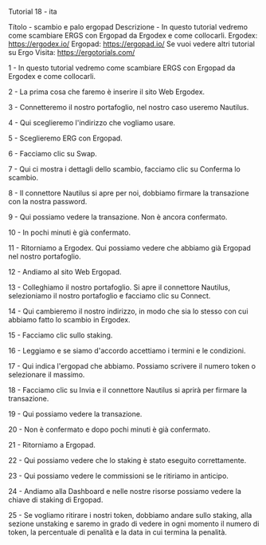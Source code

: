 Tutorial 18 - ita

Títolo - scambio e palo ergopad
Descrizione - In questo tutorial vedremo come scambiare ERGS con Ergopad da Ergodex e come collocarli.
Ergodex: https://ergodex.io/
Ergopad: https://ergopad.io/
Se vuoi vedere altri tutorial su Ergo Visita: https://ergotorials.com/

1 - In questo tutorial vedremo come scambiare ERGS con Ergopad da Ergodex e come collocarli.

2 - La prima cosa che faremo è inserire il sito Web Ergodex.

3 - Connetteremo il nostro portafoglio, nel nostro caso useremo Nautilus.

4 - Qui sceglieremo l'indirizzo che vogliamo usare.

5 - Sceglieremo ERG con Ergopad.

6 - Facciamo clic su Swap.

7 - Qui ci mostra i dettagli dello scambio, facciamo clic su Conferma lo scambio.

8 - Il connettore Nautilus si apre per noi, dobbiamo firmare la transazione con la nostra password.

9 - Qui possiamo vedere la transazione. Non è ancora confermato.

10 - In pochi minuti è già confermato.

11 - Ritorniamo a Ergodex. Qui possiamo vedere che abbiamo già Ergopad nel nostro portafoglio.

12 - Andiamo al sito Web Ergopad.

13 - Colleghiamo il nostro portafoglio. Si apre il connettore Nautilus, selezioniamo il nostro portafoglio e facciamo clic su Connect.

14 - Qui cambieremo il nostro indirizzo, in modo che sia lo stesso con cui abbiamo fatto lo scambio in Ergodex.

15 - Facciamo clic sullo staking.

16 - Leggiamo e se siamo d'accordo accettiamo i termini e le condizioni.

17 - Qui indica l'ergopad che abbiamo. Possiamo scrivere il numero token o selezionare il massimo.

18 - Facciamo clic su Invia e il connettore Nautilus si aprirà per firmare la transazione.

19 - Qui possiamo vedere la transazione.

20 - Non è confermato e dopo pochi minuti è già confermato.

21 - Ritorniamo a Ergopad.

22 - Qui possiamo vedere che lo staking è stato eseguito correttamente.

23 - Qui possiamo vedere le commissioni se le ritiriamo in anticipo.

24 - Andiamo alla Dashboard e nelle nostre risorse possiamo vedere la chiave di staking di Ergopad.

25 - Se vogliamo ritirare i nostri token, dobbiamo andare sullo staking, alla sezione unstaking e saremo in grado di vedere in ogni momento il numero di token, la percentuale di penalità e la data in cui termina la penalità.


